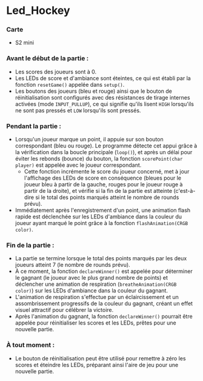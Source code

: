 # Led_Hockey

### Carte
 - S2 mini

### Avant le début de la partie :
- Les scores des joueurs sont à 0.
- Les LEDs de score et d'ambiance sont éteintes, ce qui est établi par la fonction `resetGame()` appelée dans `setup()`.
- Les boutons des joueurs (bleu et rouge) ainsi que le bouton de réinitialisation sont configurés avec des résistances de tirage internes activées (mode `INPUT_PULLUP`), ce qui signifie qu'ils lisent `HIGH` lorsqu'ils ne sont pas pressés et `LOW` lorsqu'ils sont pressés.

### Pendant la partie :
- Lorsqu'un joueur marque un point, il appuie sur son bouton correspondant (bleu ou rouge). Le programme détecte cet appui grâce à la vérification dans la boucle principale (`loop()`), et après un délai pour éviter les rebonds (bounce) du bouton, la fonction `scorePoint(char player)` est appelée avec le joueur correspondant.
  - Cette fonction incrémente le score du joueur concerné, met à jour l'affichage des LEDs de score en conséquence (bleues pour le joueur bleu à partir de la gauche, rouges pour le joueur rouge à partir de la droite), et vérifie si la fin de la partie est atteinte (c'est-à-dire si le total des points marqués atteint le nombre de rounds prévu).
- Immédiatement après l'enregistrement d'un point, une animation flash rapide est déclenchée sur les LEDs d'ambiance dans la couleur du joueur ayant marqué le point grâce à la fonction `flashAnimation(CRGB color)`.

### Fin de la partie :
- La partie se termine lorsque le total des points marqués par les deux joueurs atteint 7 (le nombre de rounds prévu).
- À ce moment, la fonction `declareWinner()` est appelée pour déterminer le gagnant (le joueur avec le plus grand nombre de points) et déclencher une animation de respiration (`breatheAnimation(CRGB color)`) sur les LEDs d'ambiance dans la couleur du gagnant.
- L'animation de respiration s'effectue par un éclaircissement et un assombrissement progressifs de la couleur du gagnant, créant un effet visuel attractif pour célébrer la victoire.
- Après l'animation du gagnant, la fonction `declareWinner()` pourrait être appelée pour réinitialiser les scores et les LEDs, prêtes pour une nouvelle partie. 

### À tout moment :
- Le bouton de réinitialisation peut être utilisé pour remettre à zéro les scores et éteindre les LEDs, préparant ainsi l'aire de jeu pour une nouvelle partie.



